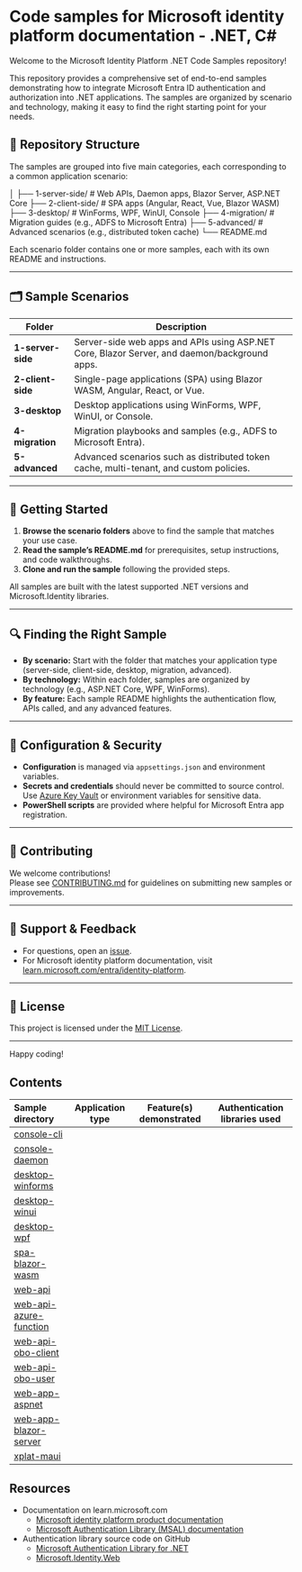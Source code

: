 # Code samples for Microsoft identity platform documentation - .NET, C\#

Welcome to the Microsoft Identity Platform .NET Code Samples repository!

This repository provides a comprehensive set of end-to-end samples demonstrating how to integrate Microsoft Entra ID authentication and authorization into .NET applications. The samples are organized by scenario and technology, making it easy to find the right starting point for your needs.

## 📁 Repository Structure

The samples are grouped into five main categories, each corresponding to a common application scenario:

│ ├── 1-server-side/ # Web APIs, Daemon apps, Blazor Server, ASP.NET Core ├── 2-client-side/ # SPA apps (Angular, React, Vue, Blazor WASM) ├── 3-desktop/ # WinForms, WPF, WinUI, Console ├── 4-migration/ # Migration guides (e.g., ADFS to Microsoft Entra) ├── 5-advanced/ # Advanced scenarios (e.g., distributed token cache) └── README.md

Each scenario folder contains one or more samples, each with its own README and instructions.

---

## 🗂️ Sample Scenarios

| Folder             | Description                                                                                   |
|--------------------|----------------------------------------------------------------------------------------------|
| **1-server-side**  | Server-side web apps and APIs using ASP.NET Core, Blazor Server, and daemon/background apps. |
| **2-client-side**  | Single-page applications (SPA) using Blazor WASM, Angular, React, or Vue.                    |
| **3-desktop**      | Desktop applications using WinForms, WPF, WinUI, or Console.                                 |
| **4-migration**    | Migration playbooks and samples (e.g., ADFS to Microsoft Entra).                                    |
| **5-advanced**     | Advanced scenarios such as distributed token cache, multi-tenant, and custom policies.        |

---

## 🚀 Getting Started

1. **Browse the scenario folders** above to find the sample that matches your use case.
2. **Read the sample’s README.md** for prerequisites, setup instructions, and code walkthroughs.
3. **Clone and run the sample** following the provided steps.

All samples are built with the latest supported .NET versions and Microsoft.Identity libraries.

---

## 🔍 Finding the Right Sample

- **By scenario:** Start with the folder that matches your application type (server-side, client-side, desktop, migration, advanced).
- **By technology:** Within each folder, samples are organized by technology (e.g., ASP.NET Core, WPF, WinForms).
- **By feature:** Each sample README highlights the authentication flow, APIs called, and any advanced features.

---

## 📝 Configuration & Security

- **Configuration** is managed via `appsettings.json` and environment variables.
- **Secrets and credentials** should never be committed to source control. Use [Azure Key Vault](https://learn.microsoft.com/azure/key-vault/general/basic-concepts) or environment variables for sensitive data.
- **PowerShell scripts** are provided where helpful for Microsoft Entra app registration.

---

## 🤝 Contributing

We welcome contributions!  
Please see [CONTRIBUTING.md](CONTRIBUTING.md) for guidelines on submitting new samples or improvements.

---

## 📢 Support & Feedback

- For questions, open an [issue](https://github.com/your-org/ms-identity-docs-code-dotnet/issues).
- For Microsoft identity platform documentation, visit [learn.microsoft.com/entra/identity-platform](https://learn.microsoft.com/entra/identity-platform).

---

## 📄 License

This project is licensed under the [MIT License](LICENSE).

---

Happy coding!

## Contents

| Sample directory                                    | Application type | Feature(s) demonstrated | Authentication libraries used |
|:----------------------------------------------------|------------------|-------------------------|-------------------------------|
| [console-cli](./console-cli)                        |                  |                         |                               |
| [console-daemon](./console-daemon)                  |                  |                         |                               |
| [desktop-winforms](./desktop-winforms/)             |                  |                         |                               |
| [desktop-winui](./desktop-winui/)                   |                  |                         |                               |
| [desktop-wpf](./desktop-wpf/)                       |                  |                         |                               |
| [spa-blazor-wasm](./spa-blazor-wasm/)               |                  |                         |                               |
| [web-api](./web-api/)                               |                  |                         |                               |
| [web-api-azure-function](./web-api-azure-function/) |                  |                         |                               |
| [web-api-obo-client](./web-api-obo-client/)         |                  |                         |                               |
| [web-api-obo-user](./web-api-obo-user/)             |                  |                         |                               |
| [web-app-aspnet](./web-app-aspnet/)                 |                  |                         |                               |
| [web-app-blazor-server](./web-app-blazor-server/)   |                  |                         |                               |
| [xplat-maui](./xplat-maui/)                         |                  |                         |                               |

## Resources

- Documentation on learn.microsoft.com
  - [Microsoft identity platform product documentation](https://learn.microsoft.com/entra/identity-platform/)
  - [Microsoft Authentication Library (MSAL) documentation](https://learn.microsoft.com/entra/identity-platform/msal-overview)
- Authentication library source code on GitHub
  - [Microsoft Authentication Library for .NET](https://github.com/AzureAD/microsoft-authentication-library-for-dotnet)
  - [Microsoft.Identity.Web](https://github.com/AzureAD/microsoft-identity-web)
